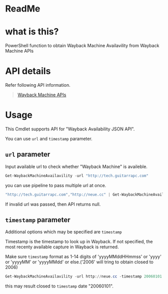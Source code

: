 ReadMe
=============================

# what is this?
PowerShell function to obtain Wayback Machine Availavility from Wayback Machine APIs

# API details

Refer following API information.

> [Wayback Machine APIs](http://archive.org/help/wayback_api.php)

# Usage

This Cmdlet supports API for "Wayback Availability JSON API".

You can use ```url``` and ```timestamp``` parameter.

## ```url``` parameter

Input available url to check whether "Wayback Machine" is availeble.

```PowerShell
Get-WaybackMachineAvailavility -url "http://tech.guitarrapc.com"
```

you can use pipeline to pass multiple url at once.

```Powershell
"http://tech.guitarrapc.com","http://neue.cc" | Get-WaybackMachineAvailavility
```

If invalid url was passed, then API returns null.

## ```timestamp``` parameter

Additional options which may be specified are ```timestamp```

Timestamp is the timestamp to look up in Wayback. If not specified, the most recenty available capture in Wayback is returned.

Make sure ```timestamp``` format as 1-14 digits of 'yyyyMMddHHmmss' or 'yyyy' or 'yyyyMM' or 'yyyyMMdd' or else.('2006' will tring to obtain closed to 2006)

```PowerShell
Get-WaybackMachineAvailavility -url http://neue.cc -timestamp 20060101 -Verbose
```

this may result closed to ```timestamp``` date "20060101".


